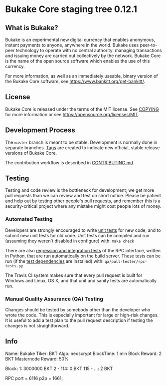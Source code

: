 Bukake Core staging tree 0.12.1
===============================

What is Bukake?
----------------

Bukake is an experimental new digital currency that enables anonymous, instant
payments to anyone, anywhere in the world. Bukake uses peer-to-peer technology
to operate with no central authority: managing transactions and issuing money
are carried out collectively by the network. Bukake Core is the name of the open
source software which enables the use of this currency.

For more information, as well as an immediately useable, binary version of
the Bukake Core software, see https://www.bankitt.org/get-bankitt/.


License
-------

Bukake Core is released under the terms of the MIT license. See [COPYING](COPYING) for more
information or see https://opensource.org/licenses/MIT.

Development Process
-------------------

The `master` branch is meant to be stable. Development is normally done in separate branches.
[Tags](https://github.com/bankittpay/bankitt/tags) are created to indicate new official,
stable release versions of Bukake Core.

The contribution workflow is described in [CONTRIBUTING.md](CONTRIBUTING.md).

Testing
-------

Testing and code review is the bottleneck for development; we get more pull
requests than we can review and test on short notice. Please be patient and help out by testing
other people's pull requests, and remember this is a security-critical project where any mistake might cost people
lots of money.

### Automated Testing

Developers are strongly encouraged to write [unit tests](/doc/unit-tests.md) for new code, and to
submit new unit tests for old code. Unit tests can be compiled and run
(assuming they weren't disabled in configure) with: `make check`

There are also [regression and integration tests](/qa) of the RPC interface, written
in Python, that are run automatically on the build server.
These tests can be run (if the [test dependencies](/qa) are installed) with: `qa/pull-tester/rpc-tests.py`

The Travis CI system makes sure that every pull request is built for Windows
and Linux, OS X, and that unit and sanity tests are automatically run.

### Manual Quality Assurance (QA) Testing

Changes should be tested by somebody other than the developer who wrote the
code. This is especially important for large or high-risk changes. It is useful
to add a test plan to the pull request description if testing the changes is
not straightforward.


Info
-------
Name: Bukake
Tiker: BKT
Algo: neoscrypt
BlockTime: 1 min
Block Reward: 2 BKT
Masternode Reward: 50%

Block:
1: 3000000 BKT
2 - 114: 0 BKT
115 - ...: 2 BKT

RPC port = 6116
p2p = 1661;
